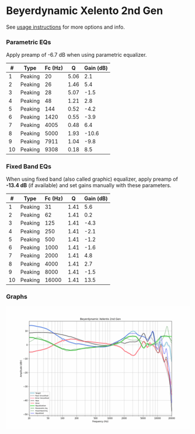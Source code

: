 # Beyerdynamic Xelento 2nd Gen
See [usage instructions](https://github.com/jaakkopasanen/AutoEq#usage) for more options and info.

### Parametric EQs
Apply preamp of -6.7 dB when using parametric equalizer.

|   # | Type    |   Fc (Hz) |    Q |   Gain (dB) |
|-----|---------|-----------|------|-------------|
|   1 | Peaking |        20 | 5.06 |         2.1 |
|   2 | Peaking |        26 | 1.46 |         5.4 |
|   3 | Peaking |        28 | 5.07 |        -1.5 |
|   4 | Peaking |        48 | 1.21 |         2.8 |
|   5 | Peaking |       144 | 0.52 |        -4.2 |
|   6 | Peaking |      1420 | 0.55 |        -3.9 |
|   7 | Peaking |      4005 | 0.48 |         6.4 |
|   8 | Peaking |      5000 | 1.93 |       -10.6 |
|   9 | Peaking |      7911 | 1.04 |        -9.8 |
|  10 | Peaking |      9308 | 0.18 |         8.5 |

### Fixed Band EQs
When using fixed band (also called graphic) equalizer, apply preamp of **-13.4 dB** (if available) and set gains manually with these parameters.

|   # | Type    |   Fc (Hz) |    Q |   Gain (dB) |
|-----|---------|-----------|------|-------------|
|   1 | Peaking |        31 | 1.41 |         5.6 |
|   2 | Peaking |        62 | 1.41 |         0.2 |
|   3 | Peaking |       125 | 1.41 |        -4.3 |
|   4 | Peaking |       250 | 1.41 |        -2.1 |
|   5 | Peaking |       500 | 1.41 |        -1.2 |
|   6 | Peaking |      1000 | 1.41 |        -1.6 |
|   7 | Peaking |      2000 | 1.41 |         4.8 |
|   8 | Peaking |      4000 | 1.41 |         2.7 |
|   9 | Peaking |      8000 | 1.41 |        -1.5 |
|  10 | Peaking |     16000 | 1.41 |        13.5 |

### Graphs
![](./Beyerdynamic%20Xelento%202nd%20Gen.png)
